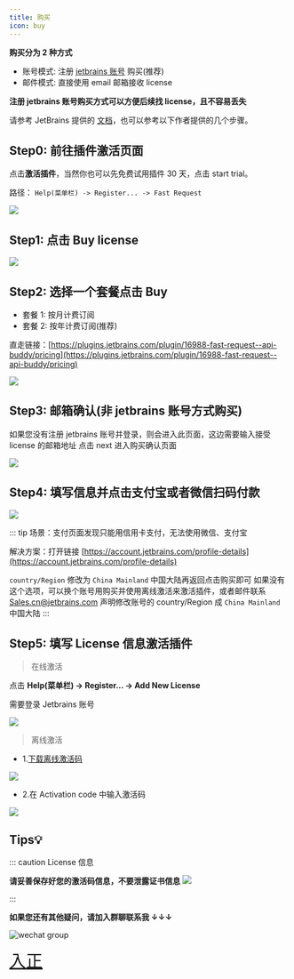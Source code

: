 ```yaml
---
title: 购买
icon: buy
---
```


<Badge text="❤️插件的发展离不开各位开发者的支持，感谢您支持原创，支持正版️❤️" color="pink" vertical="middle"/>

**购买分为 2 种方式**

- 账号模式: 注册 [jetbrains 账号](https://account.jetbrains.com/licenses) 购买(推荐)
- 邮件模式: 直接使用 email 邮箱接收 license

[comment]: <> (- License server 模式: <Badge text="不支持" type="danger" vertical="middle"/>)

**注册 jetbrains 账号购买方式可以方便后续找 license，且不容易丢失**

请参考 JetBrains 提供的 [文档](https://plugins.jetbrains.com/docs/marketplace/how-to-buy-a-plugin.html)，也可以参考以下作者提供的几个步骤。

## Step0: 前往插件激活页面

点击**激活插件**，当然你也可以先免费试用插件 30 天，点击 start trial。

路径： `Help(菜单栏) -> Register... -> Fast Request`

![](/img/buy/activate.png)

## Step1: 点击 Buy license

![](/img/buy/step1.png)

## Step2: 选择一个套餐点击 Buy

- 套餐 1: 按月计费订阅
- 套餐 2: 按年计费订阅(推荐)

直走链接：[https://plugins.jetbrains.com/plugin/16988-fast-request--api-buddy/pricing](https://plugins.jetbrains.com/plugin/16988-fast-request--api-buddy/pricing)

![](/img/buy/step2.png)

## Step3: 邮箱确认(非 jetbrains 账号方式购买)

如果您没有注册 jetbrains 账号并登录，则会进入此页面，这边需要输入接受 license 的邮箱地址
点击 next 进入购买确认页面

![](/img/buy/step3.png)

## Step4: 填写信息并点击支付宝或者微信扫码付款

![](/img/buy/step4.png)

::: tip
场景：支付页面发现只能用信用卡支付，无法使用微信、支付宝

解决方案：打开链接 [https://account.jetbrains.com/profile-details](https://account.jetbrains.com/profile-details)

`country/Region` 修改为 `China Mainland` 中国大陆再返回点击购买即可
如果没有这个选项，可以换个账号用购买并使用离线激活来激活插件，或者邮件联系 <a href="mailto:Sales.cn@jetbrains.com">Sales.cn@jetbrains.com</a> 声明修改账号的 country/Region 成 `China Mainland` 中国大陆
:::

## Step5: 填写 License 信息激活插件

> 在线激活

点击 **Help(菜单栏) -> Register... -> Add New License**

需要登录 Jetbrains 账号

![](/img/buy/step5.png)

> 离线激活

- 1.[下载离线激活码](https://account.jetbrains.com/licenses)

![](/img/buy/offlineCodeDownload.png)

- 2.在 Activation code 中输入激活码

![](/img/buy/offline.png)

## Tips💡

::: caution License 信息

**请妥善保存好您的激活码信息，不要泄露证书信息**
![](/img/buy/accountLicense.png)

:::

**如果您还有其他疑问，请加入群聊联系我 ↓↓↓**

![wechat group](/img/wechatGroup.png)

<a href="https://plugins.jetbrains.com/plugin/16988-restful-fast-request/pricing" style="font-size:30px;"><i class="icon iconfont icon-buy" style="font-size:30px"></i>入正</a>
